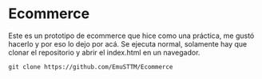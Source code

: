 # Ecommerce
Este es un prototipo de ecommerce que hice como una práctica, me gustó hacerlo y por eso lo dejo por acá. Se ejecuta normal, solamente hay que
clonar el repositorio y abrir el index.html en un navegador.

```
git clone https://github.com/EmuSTTM/Ecommerce
```
